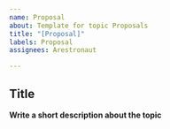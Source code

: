 ```yaml
---
name: Proposal
about: Template for topic Proposals
title: "[Proposal]"
labels: Proposal
assignees: Arestronaut

---
```


## Title
__Write a short description about the topic__
